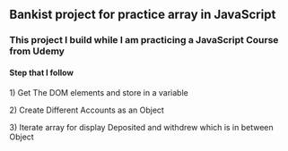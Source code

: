 <h2>Bankist project for practice array in JavaScript</h2>
<h3>This project I build while I am practicing a JavaScript Course from Udemy</h3>
<h4>Step that I follow</h4>
<p>1) Get The DOM elements and store in a variable</p>
<p>2) Create Different Accounts as an Object</p>
<p>3) Iterate array for display Deposited and withdrew which is in between Object</p>

